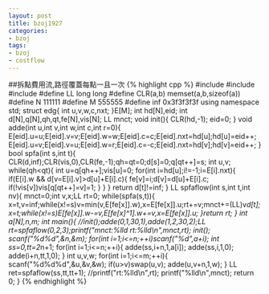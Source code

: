 ```yaml
---
layout: post
title: bzoj1927
categories:
- bzoj
tags:
- bzoj
- costflow
---
```


##拆點費用流,路徑覆蓋每點一且一次
{% highlight cpp %} 
#include<cstdio>
#include<cstring>
#include<algorithm>
#define LL long long 
#define CLR(a,b) memset(a,b,sizeof(a))
#define N 111111
#define M 555555
#define inf 0x3f3f3f3f
using namespace std;
struct edg{
	int u,v,w,c,nxt;
}E[M];
int hd[N],eid;
int d[N],q[N],qh,qt,fe[N],vis[N];
LL mnct;
void init(){
	CLR(hd,-1);
	eid=0;
}
void adde(int u,int v,int w,int c,int r=0){
	E[eid].u=u;E[eid].v=v;E[eid].w=w;E[eid].c=c;E[eid].nxt=hd[u];hd[u]=eid++;
	E[eid].u=v;E[eid].v=u;E[eid].w=r;E[eid].c=-c;E[eid].nxt=hd[v];hd[v]=eid++;
}
bool spfa(int s,int t){
	CLR(d,inf);CLR(vis,0),CLR(fe,-1);qh=qt=0;d[s]=0;q[qt++]=s;
	int u,v;
	while(qh<qt){
		int u=q[qh++];vis[u]=0;
		for(int i=hd[u];i!=-1;i=E[i].nxt){
			if(E[i].w && d[v=E[i].v]>d[u]+E[i].c){
				fe[v]=i;d[v]=d[u]+E[i].c;
				if(!vis[v])vis[q[qt++]=v]=1;
			}
		}
	}
	return d[t]!=inf;
}
LL spfaflow(int s,int t,int nv){
	mnct=0;int v,x;LL rt=0;
	while(spfa(s,t)){
		x=t,v=inf;while(x!=s)v=min(v,E[fe[x]].w),x=E[fe[x]].u;rt+=v;mnct+=(LL)v*d[t];
		x=t;while(x!=s)E[fe[x]].w-=v,E[fe[x]^1].w+=v,x=E[fe[x]].u;
	}return rt;
}
int a[N],n,m;
int main(){
	//init();adde(0,1,30,1),adde(1,2,30,2);LL rt=spfaflow(0,2,3);printf("mnct:%lld rt:%lld\n",mnct,rt);
	init();
	scanf("%d%d",&n,&m);
	for(int i=1;i<=n;++i)scanf("%d",a+i);
	int ss=0,tt=2*n+1;
	for(int i=1;i<=n;++i){
		adde(ss,i+n,1,a[i]);
		adde(ss,i,1,0);
		adde(i+n,tt,1,0);
	}
	int u,v,w;
	for(int i=1;i<=m;++i){
		scanf("%d%d%d",&u,&v,&w);
		if(u>v)swap(u,v);
		adde(u,v+n,1,w);
	}
	LL ret=spfaflow(ss,tt,tt+1);
	//printf("rt:%lld\n",rt);
	printf("%lld\n",mnct);
	return 0;
}
{% endhighlight %}
